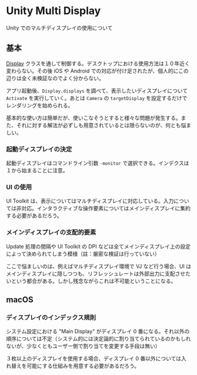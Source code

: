 # Unity Multi Display

Unity でのマルチディスプレイの使用について

## 基本

[Display](https://docs.unity3d.com/6000.0/Documentation/ScriptReference/Display.html) クラスを通して制御する。デスクトップにおける使用方法は１０年近く変わらない。その後 iOS や Android での対応が付け足されたが、個人的にこの辺りは全く未検証なのでよく分からない。

アプリ起動後、`Display.displays` を調べて、表示したいディスプレイについて `Activate` を実行していく。あとは `Camera` の `targetDisplay` を設定するだけでレンダリングを始められる。

基本的な使い方は簡単だが、使いこなそうとすると様々な問題が発生する。また、それに対する解法が必ずしも用意されているとは限らないのが、何とも悩ましい。

### 起動ディスプレイの決定

起動ディスプレイはコマンドライン引数 `-monitor` で選択できる。インデクスは１から始まることに注意。

### UI の使用

UI Toolkit は、表示についてはマルチディスプレイに対応している。入力については非対応。インタラクティブな操作要素についてはメインディスプレイに集約する必要があるだろう。

### メインディスプレイの支配的要素

Update 処理の間隔や UI Toolkit の DPI などは全てメインディスプレイ上の設定によって決められてしまう模様（註：厳密な検証は行っていない）

ここで悩ましいのは、例えばマルチディスプレイ環境で VJ など行う場合、UI はメインディスプレイに隠しつつも、リフレッシュレートは外部出力に支配させたいという都合がある。しかし残念ながらこれは不可能ということになる。

## macOS

### ディスプレイのインデックス規則

システム設定における "Main Display" がディスプレイ 0 番になる。それ以外の順序については不定（システム的には決定論的に割り当てられているのかもしれないが、少なくともユーザー側で割り当てを変更する手段は無い）

３枚以上のディスプレイを使用する場合、ディスプレイ 0 番以外については入れ替えを可能にする仕組みを用意する必要があるだろう。
